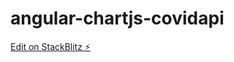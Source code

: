 # angular-chartjs-covidapi

[Edit on StackBlitz ⚡️](https://stackblitz.com/edit/angular-chartjs-covidapi)